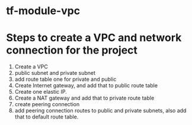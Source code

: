 # tf-module-vpc

# Steps to create a VPC and network connection for the project
1. Create a VPC
2. public subnet and private subnet
3. add route table one for private and public
4. Create Internet gateway, and add that to public route table
5. Create one elastic IP.
6. Create a NAT gateway and add that to private route table
7. create peering connection
8. add peering connection routes to public and private subnets, also add that to default route table.